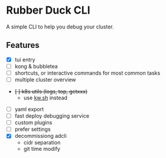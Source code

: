 # Rubber Duck CLI

A simple CLI to help you debug your cluster.

## Features

- [x] tui entry
- [ ] kong & bubbletea
- [ ] shortcuts, or interactive commands for most common tasks
- [ ] multiple cluster overview
- ~~[ ] k8s utils (logs, top, getxxx)~~
  - use [kw.sh](../kw/README.md) instead
- [ ] yaml export
- [ ] fast deploy debugging service
- [ ] custom plugins
- [ ] prefer settings
- [x] decommissiong adcli
  - cidr separation
  - git time modify